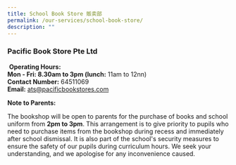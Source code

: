 ```yaml
---
title: School Book Store 贩卖部
permalink: /our-services/school-book-store/
description: ""
---
```

### Pacific Book Store Pte Ltd

 **Operating Hours:    
****Mon - Fri:** 8.30am to 3pm (lunch**:** 11am to 12nn)    
**Contact Number:** 64511069    
**Email:** [ats@pacificbookstores.com](mailto:ats@pacificbookstores.com)

**Note to Parents:**  

The bookshop will be open to parents for the purchase of books and school uniform from **2pm to 3pm**. This arrangement is to give priority to pupils who need to purchase items from the bookshop during recess and immediately after school dismissal. It is also part of the school's security measures to ensure the safety of our pupils during curriculum hours. We seek your understanding, and we apologise for any inconvenience caused.